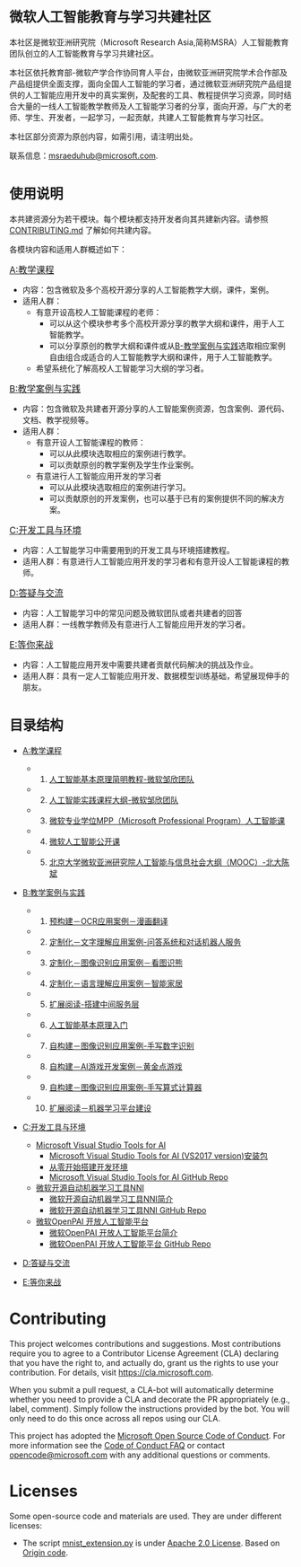 # <font size=5>微软人工智能教育与学习共建社区</font> 
本社区是微软亚洲研究院（Microsoft Research Asia,简称MSRA）人工智能教育团队创立的人工智能教育与学习共建社区。

本社区依托教育部-微软产学合作协同育人平台，由微软亚洲研究院学术合作部及产品组提供全面支撑，面向全国人工智能的学习者，通过微软亚洲研究院产品组提供的人工智能应用开发中的真实案例，及配套的工具、教程提供学习资源，同时结合大量的一线人工智能教学教师及人工智能学习者的分享，面向开源，与广大的老师、学生、开发者，一起学习，一起贡献，共建人工智能教育与学习社区。

本社区部分资源为原创内容，如需引用，请注明出处。

联系信息：msraeduhub@microsoft.com.

# <font size=5>使用说明</font> 
本共建资源分为若干模块。每个模块都支持开发者向其共建新内容。请参照 [CONTRIBUTING.md](./CONTRIBUTING.md) 了解如何共建内容。

各模块内容和适用人群概述如下：

<font size=3>[A:教学课程](./A-教学课程) </font>
- 内容：包含微软及多个高校开源分享的人工智能教学大纲，课件，案例。
- 适用人群：
  - 有意开设高校人工智能课程的老师：
    - 可以从这个模块参考多个高校开源分享的教学大纲和课件，用于人工智能教学。
    - 可以分享原创的教学大纲和课件或从[B-教学案例与实践](./B-教学案例与实践)选取相应案例自由组合成适合的人工智能教学大纲和课件，用于人工智能教学。
  - 希望系统化了解高校人工智能学习大纲的学习者。

<font size=3>[B:教学案例与实践](./B-教学案例与实践)</font>
- 内容：包含微软及共建者开源分享的人工智能案例资源，包含案例、源代码、文档、教学视频等。
- 适用人群：
   - 有意开设人工智能课程的教师：
     - 可以从此模块选取相应的案例进行教学。
     - 可以贡献原创的教学案例及学生作业案例。
   - 有意进行人工智能应用开发的学习者
     - 可以从此模块选取相应的案例进行学习。
     - 可以贡献原创的开发案例，也可以基于已有的案例提供不同的解决方案。

<font size=3>[C:开发工具与环境](./C-开发工具与环境) </font>
- 内容：人工智能学习中需要用到的开发工具与环境搭建教程。
- 适用人群：有意进行人工智能应用开发的学习者和有意开设人工智能课程的教师。
  
<font size=3>[D:答疑与交流](./D-答疑与交流) </font>
- 内容：人工智能学习中的常见问题及微软团队或者共建者的回答
- 适用人群：一线教学教师及有意进行人工智能应用开发的学习者。

<font size=3>[E:等你来战](./E-等你来战) </font>
- 内容：人工智能应用开发中需要共建者贡献代码解决的挑战及作业。
- 适用人群：具有一定人工智能应用开发、数据模型训练基础，希望展现伸手的朋友。


# <font size=5>目录结构</font> 

- [A:教学课程](./A-教学课程) 
  - 1. [人工智能基本原理简明教程-微软邹欣团队](./A-教学课程/人工智能基本原理简明教程-微软邹欣团队.md)
  - 2. [人工智能实践课程大纲-微软邹欣团队](./A-教学课程/人工智能实践课程大纲-微软邹欣团队.md)
  - 3. [微软专业学位MPP（Microsoft Professional Program）人工智能课](./A-教学课程/MPP.md)
  - 4. [微软人工智能公开课](https://mva.microsoft.com/colleges/microsoftai)
  - 5. [北京大学微软亚洲研究院人工智能与信息社会大纲（MOOC）-北大陈斌](./A-教学课程/北京大学微软亚洲研究院人工智能与信息社会大纲（MOOC）-北大陈斌.md)
- [B:教学案例与实践](./B-教学案例与实践)
  - 1. [预构建－OCR应用案例－漫画翻译](./B-教学案例与实践/B1-预构建－OCR应用案例－漫画翻译/README.md) 
  - 2. [定制化－文字理解应用案例-问答系统和对话机器人服务](./B-教学案例与实践/B2-定制化－文字理解应用案例-问答系统和对话机器人服务/README.md) 
  - 3. [定制化－图像识别应用案例－看图识熊](./B-教学案例与实践/B3-定制化－图像识别应用案例－看图识熊/README.md) 
  - 4. [定制化－语言理解应用案例－智能家居](./B-教学案例与实践/B4-定制化－语言理解应用案例－智能家居/README.md) 
  - 5. [扩展阅读-搭建中间服务层](./B-教学案例与实践/B5-扩展阅读-搭建中间服务层/README.md) 
  - 6. [人工智能基本原理入门](./B-教学案例与实践/B6-人工智能基本原理简明教程/README.md) 
  - 7. [自构建－图像识别应用案例-手写数字识别](./B-教学案例与实践/B7-自构建－图像识别应用案例-手写数字识别/README.md) 
  - 8. [自构建－AI游戏开发案例－黄金点游戏](./B-教学案例与实践/B8-自构建－AI游戏开发案例－黄金点游戏/README.md) 
  - 9. [自构建－图像识别应用案例-手写算式计算器](./B-教学案例与实践/B9-自构建－图像识别应用案例-手写算式计算器/README.md)
  - 10. [扩展阅读－机器学习平台建设](./B-教学案例与实践/B10-扩展阅读－机器学习平台建设/README.md) 
  
- [C:开发工具与环境](./C-开发工具与环境/README.md)
   - [Microsoft Visual Studio Tools for AI](./C-开发工具与环境/README.md) 
     - [Microsoft Visual Studio Tools for AI (VS2017 version)安装包](https://marketplace.visualstudio.com/items?itemName=ms-toolsai.vstoolsai-vs2017)
     - [从零开始搭建开发环境](https://mp.weixin.qq.com/s/-vG9kg48mt9vcmqDlWtxKw)
     - [Microsoft Visual Studio Tools for AI GitHub Repo](https://github.com/Microsoft/vs-tools-for-ai)
   - [微软开源自动机器学习工具NNI](./C-开发工具与环境/README.md) 
     - [微软开源自动机器学习工具NNI简介](https://www.cnblogs.com/ms-uap/p/9719071.html) 
     - [微软开源自动机器学习工具NNI GitHub Repo](https://github.com/Microsoft/nni)
   - [微软OpenPAI 开放人工智能平台](./C-开发工具与环境/README.md) 
     - [微软OpenPAI 开放人工智能平台简介](https://www.cnblogs.com/ms-uap/p/openpai_or_pai.html) 
     - [微软OpenPAI 开放人工智能平台 GitHub Repo](https://github.com/Microsoft/pai)
  
- [D:答疑与交流](./D-答疑与交流)
  
- [E:等你来战](./E-等你来战)

# Contributing

This project welcomes contributions and suggestions.  Most contributions require you to agree to a
Contributor License Agreement (CLA) declaring that you have the right to, and actually do, grant us
the rights to use your contribution. For details, visit https://cla.microsoft.com.

When you submit a pull request, a CLA-bot will automatically determine whether you need to provide
a CLA and decorate the PR appropriately (e.g., label, comment). Simply follow the instructions
provided by the bot. You will only need to do this once across all repos using our CLA.

This project has adopted the [Microsoft Open Source Code of Conduct](https://opensource.microsoft.com/codeofconduct/).
For more information see the [Code of Conduct FAQ](https://opensource.microsoft.com/codeofconduct/faq/) or
contact [opencode@microsoft.com](mailto:opencode@microsoft.com) with any additional questions or comments.

# Licenses

Some open-source code and materials are used. They are under different licenses:

- The script [mnist_extension.py](./B-教学案例与实践/B9-自构建－图像识别应用案例-手写算式计算器/微软-方案1/tensorflow_model/mnist_extension.py) is under [Apache 2.0 License](http://www.apache.org/licenses/LICENSE-2.0). Based on [Origin code](https://github.com/tensorflow/models/blob/f81bb397efe57cf8bfb4a195c1b3064997f3e3c2/tutorials/image/mnist/convolutional.py).
